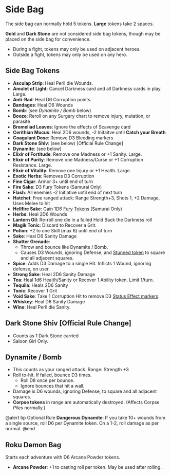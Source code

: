 ﻿# Side Bag

The side bag can normally hold 5 tokens. **Large** tokens take 2 spaces.

**Gold** and **Dark Stone** are not considered side bag tokens, though may be placed on the side bag for convenience.

* During a fight, tokens may only be used on adjacent heroes.
* Outside a fight, tokens may only be used on any hero.

## Side Bag Tokens


* **Asculap Strip**: Heal Peril die Wounds. 
* **Amulet of Light**: Cancel Darkness card and all Darkness cards in play. Large.
* **Anti-Rad**: Heal D6 Corruption points.
* **Bandages**: Heal D6 Wounds
* **Bomb**: (see *Dynamite / Bomb* below)
* **Booze**: Reroll on any Surgery chart to remove injury, mutation, or parasite
* **Bromeliad Leaves**: Ignore the effects of Scavenge card
* **Cerithian Mucus**: Heal 2D6 wounds, -2 Initaitve until **Catch your Breath**
* **Coagulant Dose**: Remove D3 Bleeding markers
* **Dark Stone Shiv**: (see below) [Official Rule Change]
* **Dynamite**: (see below)
* **Elixir of Fortitude**: Remove one Madness or +1 Sanity. Large.
* **Elixir of Purity**: Remove one Madness/Curse or +1 Corruption Resistance. Large.
* **Elixir of Vitality**: Remove one Injury or +1 Health. Large.
* **Exotic Herbs**: Removes D3 Corruption
* **Fine Cigar**: Armor 3+ until end of turn
* **Fire Sake**: D3 Fury Tokens (Samurai Only)
* **Flash**: All enemies -2 Initiative until end of next turn
* **Hatchet**: Free ranged attack: Range Strength+3, Shots 1, +2 Damage, Uses Melee to hit
* **Hellfire Sake**: Gain 1D6 [Fury Tokens](AbilityTokens.htm) (Samurai Only)
* **Herbs**: Heal 2D6 Wounds
* **Lantern Oil**: Re-roll one die in a failed Hold Back the Darkness roll
* **Magik Tonic**: Discard to Recover a Grit.
* **Potion**: +2 to one Skill (max 6) until end of turn
* **Sake**: Heal D6 Sanity Damage
* **Shatter Grenade**: 
  * Throw and bounce like Dynamite / Bomb.
  * Causes D3 Wounds, ignoring Defense, and [Stunned token](Status.htm) to square and all adjacent squares.
* **Spice**: Adds D3 Damage to a single Hit. Inflicts 1 Wound, ignoring defense, on user.
* **Strong Sake**: Heal 2D6 Sanity Damage
* **Tea**: Heal 1d6 Health/Sanity or Recover 1 Ability token. Limit 1/turn.
* **Tequila**: Heals 2D6 Sanity
* **Tonic**: Recover 1 Grit
* **Void Sake**: Take 1 Corruption Hit to remove D3 [Status Effect markers](Status.htm). 
* **Whiskey**: Heal D6 Sanity Damage
* **Wine**: Heal Peril die Sanity. 

## Dark Stone Shiv [Official Rule Change]

* Counts as 1 Dark Stone carried
* Saloon Girl Only.

## Dynamite / Bomb

* This counts as your ranged attack. Range: Strength +3
* Roll to-hit. If failed, bounce D3 times. 
  * Roll D8 once per bounce.
  * Ignore bounces that hit a wall.
* Damage is D6 wounds, ignoring Defense, to square and all adjacent squares.
* **Corpse tokens** in range are automatically destroyed. (Affects Corpse *Piles* normally.)

@alert tip
Optional Rule **Dangerous Dynamite**: If you take 10+ wounds from a single source, roll D6 per Dynamite token. On a 1-2, roll damage as per normal.
@end

## Roku Demon Bag

Starts each adventure with D6 Arcane Powder tokens.

* **Arcane Powder**: +1 to casting roll per token. May be used after rolling.

